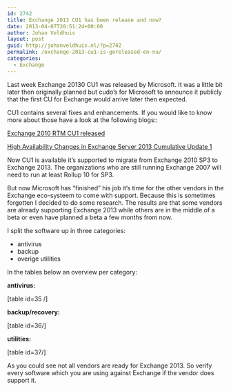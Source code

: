 ```yaml
---
id: 2742
title: Exchange 2013 CU1 has been release and now?
date: 2013-04-07T20:51:24+00:00
author: Johan Veldhuis
layout: post
guid: http://johanveldhuis.nl/?p=2742
permalink: /exchange-2013-cu1-is-gereleased-en-nu/
categories:
  - Exchange
---
```

Last week Exchange 20130 CU1 was released by Microsoft. It was a little bit later then originally planned but cudo&#8217;s for Microsoft to announce it publicly that the first CU for Exchange would arrive later then expected.

CU1 contains several fixes and enhancements. If you would like to know more about those have a look at the following blogs::

[Exchange 2010 RTM CU1 released](http://blogs.technet.com/b/exchange/archive/2013/04/02/released-exchange-server-2013-rtm-cumulative-update-1.aspx)

[High Availability Changes in Exchange Server 2013 Cumulative Update 1](http://blogs.technet.com/b/scottschnoll/archive/2013/04/02/high-availability-changes-in-exchange-server-2013-cumulative-update-1.aspx)

Now CU1 is available it&#8217;s supported to migrate from Exchange 2010 SP3 to Exchange 2013. The organizations who are still running Exchange 2007 will need to run at least Rollup 10 for SP3.

But now Microsoft has &#8220;finished&#8221; his job it&#8217;s time for the other vendors in the Exchange eco-systeem to come with support. Because this is sometimes forgotten I decided to do some research. The results are that some vendors are already supporting Exchange 2013 while others are in the middle of a beta or even have planned a beta a few months from now.

I split the software up in three categories:

  * antivirus
  * backup
  * overige utilities

In the tables below an overview per category:

**antivirus:**

[table id=35 /]

**backup/recovery:**

[table id=36/]

**utilities:**

[table id=37/]

As you could see not all vendors are ready for Exchange 2013. So verify every software which you are using against Exchange if the vendor does support it.